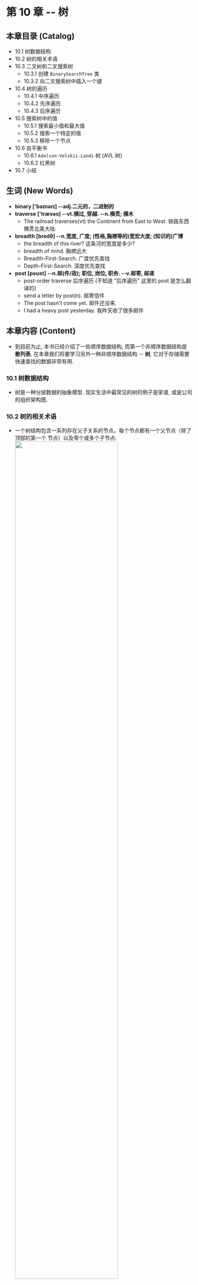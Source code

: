 # 第 10 章 -- 树

## 本章目录 (Catalog)
- 10.1 树数据结构
- 10.2 树的相关术语 
- 10.3 二叉树和二叉搜索树
    + 10.3.1 创建 `BinarySearchTree` 类
    + 10.3.2 向二叉搜索树中插入一个键
- 10.4 树的遍历
    + 10.4.1 中序遍历
    + 10.4.2 先序遍历
    + 10.4.3 后序遍历
- 10.5 搜索树中的值
    + 10.5.1 搜索最小值和最大值
    + 10.5.2 搜索一个特定的值
    + 10.5.3 移除一个节点
- 10.6 自平衡书
    + 10.6.1 `Adelson-Velskii-Landi` 树 (AVL 树)
    + 10.6.2 红黑树
- 10.7 小结


## 生词 (New Words)
- **binary ['baɪnərɪ] --adj.二元的，二进制的**
- **traverse ['trævəs] --vt.横过, 穿越. --n.横贯; 横木**
    + The railroad traverses(vt) the Continent from East to West.
      铁路东西横贯北美大陆.
- **breadth [bredθ] --n.宽度, 广度; (性格,胸襟等的)宽宏大度; (知识的)广博**
    + the breadth of this river? 这条河的宽度是多少?
    + breadth of mind. 胸襟远大
    + Breadth-First-Search. 广度优先查找
    + Depth-First-Search. 深度优先查找
- **post [pəʊst] --n.邮(件/政); 职位, 岗位, 职务. --v.邮寄, 邮递**
    + post-order traverse 后序遍历 (不知道 "后序遍历" 这里的 post 是怎么翻译的)
    + send a letter by post(n). 邮寄信件
    + The post hasn't come yet. 邮件还没来.
    + I had a heavy post yesterday. 我昨天收了很多邮件


## 本章内容 (Content)
- 到目前为止, 本书已经介绍了一些顺序数据结构, 而第一个非顺序数据结构是 **散列表**. 
  在本章我们将要学习另外一种非顺序数据结构 -- **树**, 它对于存储需要快速查找的数据非常有用.
### 10.1 树数据结构
- 树是一种分层数据的抽象模型. 现实生活中最常见的树的例子是家谱, 或是公司的组织架构图.
### 10.2 树的相关术语 
- 一个树结构包含一系列存在父子关系的节点。每个节点都有一个父节点（除了顶部的第一个
  节点）以及零个或多个子节点:  
  <img src="./images/tree.png" style="width:76%;"> 
    + 位于树顶部的节点叫作`根节点`（11）。它没有父节点。树中的每个元素都叫作节点，节点分为
      `内部节点`和 `外部节点(或: 叶节点)`。至少有一个子节点的节点称为内部节点（ 7、 5、
       9、 15、 13 和 20 是内部节点）。没有子元素的节点称为外部节点或叶节点
       ( 3、 6、 8、 10、 12、 14、 18 和 25 是叶节点)。
    + 一个节点可以有祖先和后代。一个节点（除了根节点）的祖先包括父节点、祖父节点、
      曾祖父节点等。一个节点的后代包括子节点、孙子节点、曾孙节点等。例如，节点 5 的祖先有
      节点 7 和节点 11，后代有节点 3 和节点 6。
    + 有关树的另一个术语是`子树`。子树由节点和它的后代构成。例如，节点 13、 12 和 14 构成
      了上图中树的一棵子树。
    + 节点的一个属性是**深度**，节点的深度取决于它的祖先节点的数量。比如，节点 3 有 3 个
      祖先节点（ 5、7 和 11），它的深度为 3。
    + 树的高度取决于所有节点深度的最大值。一棵树也可以被分解成层级。根节点在第 0 层，它的
      子节点在第 1 层，以此类推。上图中的树的高度为 3（最大高度已在图中表示——第 3 层）。
      
### 10.3 二叉树和二叉搜索树
- **二叉树**中最多只能有 2 个子节点: 一个是左侧子节点, 另一个是右侧子节点. 这个定义
  有助于我们写出高效地在树中插入, 查找和删除节点的算法. 二叉树在计算机科学中的应用非常广泛.
- **二叉搜索树 (BST)** 是二叉树的一种, 但是只允许你在左侧节点存储 (比父节点) 小的值, 
  在右侧节点存储 (比父节点) 大的值. 上一节的图中就展现了一颗二叉搜索树.  
- 10.3.1 创建 `BinarySearchTree` 类
- 10.3.2 向二叉搜索树中插入一个键

### 10.4 树的遍历

#### 10.4.1 `In-order 中序遍历`: `按从小到大的顺序遍历`
- 中序遍历是一种以上行(xing)顺序访问 BST 所有节点的遍历方式,
    **也就是以从最小到最大的顺序访问所有节点**. 中序遍历的一种应用就是对树进行排序操作. 
    我们来看看它的实现.
    ```javascript
    inOrderTraverse(callback) {
        this.inOrderTraverseNode(this.root, callback);  // {1}
    }
    ```
    inOrderTraverse 方法接收一个回调函数作为参数。回调函数用来定义我们对遍历到的
    每个节点进行的操作（这也叫作访问者模式，要了解更多关于访问者模式的信息，请参考
    http://en.wikipedia.org/wiki/Visitor_pattern）。由于我们在 BST 中最常实现的
    算法是递归，这里使用了一个辅助方法，来接收一个节点和对应的回调函数作为参数（行{1}）。
    辅助方法如下所示。
    ```javascript
    inOrderTraverseNode(node, callback) {
        if (node != null) { // {2}
            this.inOrderTraverseNode(node.left, callback);  // {3}
            callback(node.key); // {4}
            this.inOrderTraverseNode(node.right, callback); // {5}
        }
    }
    ```
    要通过中序遍历的方法遍历一棵树，首先要检查以参数形式传入的节点是否为 null
    (行{2}——这就是停止递归继续执行的判断条件，即递归算法的基线条件)。  
    然后，递归调用相同的函数来访问左侧子节点（行{3}）。接着对根节点（行{4}）进行一些
    操作（ callback），然后再访问右侧子节点（行{5}）。  
    我们试着在之前展示的树上执行下面的方法.  
    ```javascript
    const printNode = (value) => console.log(value);    // {6}
    tree.inOrderTraverse(printNode);    // {7}
    ```
    首先, 需要创建一个回调函数 (行 {6}). 我们要做的, 是在浏览器的控制台上输出节点的值.
    然后, 调用 inOrderTraverse 方法并将回调函数作为参数传入 (行 {7}). 当执行上面的  
    <img src="./images/in-order-traverse.png" style="width:79%;">
#### 10.4.2 `Pre-order 前(先)序遍历`: `先访问根再访问子, 一级一级往下遍历.`
- 先序遍历是以**优先于后代节点的顺序访问每个节点**. 先序遍历的一种应用是打印
    一个结构化的文档.    
    <img src="./images/pre-order-traverse.png" style="width:79%;">
#### 10.4.3 `Post-order 后序遍历`: `先访问节点的后代节点, 再访问节点本身.`
- 后序遍历则是优先访问节点的后代节点, 再访问节点本身.  
    <img src="./images/post-order-traverse.png" style="width:79%;">

### 10.5 搜索树中的值
- 10.5.1 搜索最小值和最大值
- 10.5.2 搜索一个特定的值
- 10.5.3 移除一个节点

### 10.6 自平衡树 (平衡二叉树 Balanced binary tree)
- 现在你知道如何使用二叉搜索树了，如果愿意的话，可以继续学习更多关于树的知识。
- BST存在一个问题：取决于你添加的节点数，树的一条边可能会非常深；也就是说，树的一
  条分支会有很多层，而其他的分支却只有几层，如下图所示.  
  <img src="./images/no-balanced-binary-tree.png" style="width: 56%;">  
- 这会在需要在某条边上添加、移除和搜索某个节点时引起一些性能问题。为了解决这个问题，
  有一种树叫作 Adelson-Velskii-Landi 树（AVL 树）。AVL 树是一种自平衡二叉搜索树，
  意思是任何一个节点左右两侧子树的高度之差最多为 1。下一节，你会学到更多关于 AVL树的知识。
#### 10.6.1 `Adelson-Velskii-Landi (阿德尔森·维尔斯基·兰迪)` 树 (AVL 树)
+ Wiki: 在计算机科学中, `AVL树` 是最早被发明的自平衡二叉查找树. 在 AVL 树中, 
  `任一节点对应的 2 棵子树的最大高度差为 1`,因此它也被称为 高度平衡树.  查找, 插入和
  删除在平均和最坏情况下的时间复杂度都是 $O(\log{n})$. 增加和删除元素的操作则可能需要
  借由一次或多次树旋转, 以实现树的重新平衡. AVL 树得名与它的发明者 
  G.M.Adelson-Velsky 和 Evgenii Landis, 他们在 1962 年的论文 
 《An algorithm for the organization of information》中公开了这一数据结构.
+ AVL树是一种自平衡树。添加或移除节点时，AVL树会尝试保持自平衡。任意一个节点（不论深度）
  的左子树和右子树高度最多相差 1。添加或移除节点时，AVL树会尽可能尝试转换为完全树。 
  


#### 10.6.2 `红黑树 (Red-Black-Tree)`
+ 什么是红黑树? 
    - A: 和 AVL 树一样, 红黑树也是一种**自平衡二叉搜索树**.
        + (1) 对 AVL 树插入和移除节点可能会造成旋转, 所以我们需要一个包含多次插入和
            删除的自平衡树, 红黑树是比较好的选择.
        + (2) 如果插入和删除频率较低 (即: 更需要多次进行搜索操作), 那么 AVL 树比
            红黑树更好.
        + Tip: 从上面 2 点可以看出 **AVL树更适合搜索操作, 红黑树更适合插入和删除操作**
+ 红黑树有什么特性?
    - (1) 节点是红色或黑色.
    - (2) 根节点是黑色.    
    - (3) 每个叶子节点都是黑色的空节点 (NIL 节点).
    - (4) 每个红色节点的 2 个子节点都是黑色. (从每个叶子到根的所有路径上不能有 2 个
        连续的红色节点)
    - (5) 从任一节点到其每个叶子的所有路径都包含相同数目的黑色节点. (从给定的节点到
        它的后代节点 (Null 叶节点)的所有路径包含相同数量的黑色节点)
+ Tip: [关于红黑树的详细讲解见此文章](https://juejin.im/post/5a27c6946fb9a04509096248)



### 10.7 小结



## 来源 -- 详解什么是平衡二叉树(AVL) 
- [原文](https://www.cxyxiaowu.com/1663.html)
### 6. AVL 树的 4 种插入节点方式:
- 假设一颗 AVL 树的某个节点为 A (暂定为 "根节点"), 有 4 种操作会使 A 的左右子树高度差
  大于 1, 从而破坏了原有 AVL 树的平衡性. 平衡二叉树插入节点的情况分为以下 4 种:
    + | 插入方式 | 描述 | 旋转方式 |
      |:---:|:---:|:---:|
      | LL | 在 A 的 **左子树节点** 的左子树上插入节点而破坏平衡 | 右旋转|
      | RR | 在 A 的 **右子树节点** 的右子树上插入节点而破坏平衡 |左旋转|
      | LR | 在 A 的 **左子树节点** 的右子树上插入节点而破坏平衡 |先左旋后右旋|
      | RL | 在 A 的 **右子树节点** 的左子树上插入节点而破坏平衡 |先右旋后左旋|
